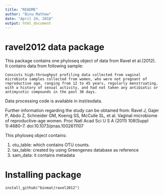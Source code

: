```yaml
---
title: "README"
author: "Binu Mathew"
date: "April 24, 2018"
output: html_document
---
```

# ravel2012 data package

This package contains one phyloseq object of data from Ravel et al.(2012). It contains data from following sample:

    Consists high-throughput profiling data collected from vaginal microbiota samples collected from women, who were not pregnant of reproductive age, ranging from 12 to 45 years, regularly menstruating, with a history of sexual activity, and had not taken any antibiotic or antimycotic compounds in the past 30 days.
    
    
Data processing code is available in inst/exdata.

Further information regarding the study can be obtained from: Ravel J, Gajer P, Abdo Z, Schneider GM, Koenig SS, McCulle SL, et al. Vaginal microbiome of reproductive-age women. Proc Natl Acad Sci U S A (2011) 108(Suppl 1):4680–7. doi:10.1073/pnas.1002611107

This phyloseq object contains:

   1. otu_table: which contains OTU counts.
   2. tax_table: created by using Greengenes database as reference
   3. sam_data: it contains metadata



# Installing package 


```{r}
install_github("binmat/ravel2012")
```

